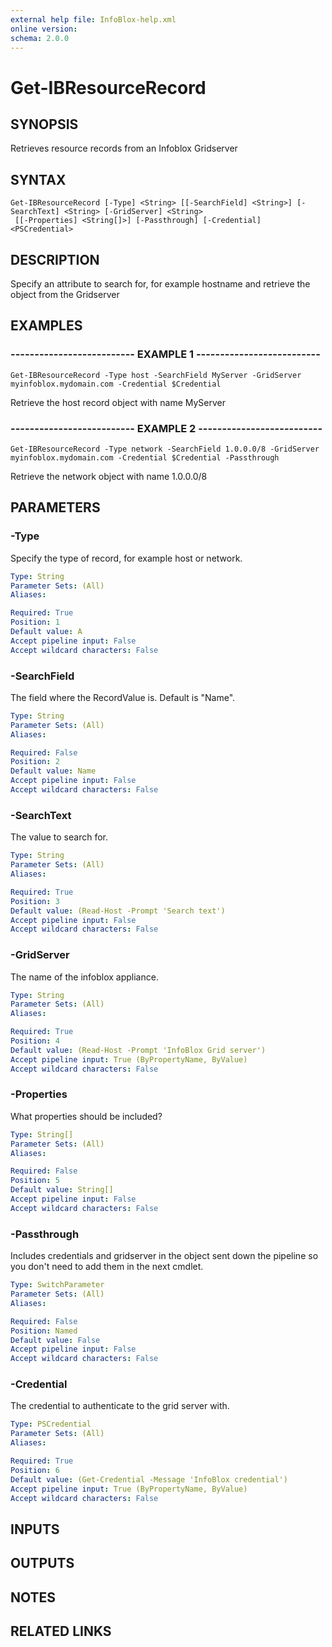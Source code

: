 ```yaml
---
external help file: InfoBlox-help.xml
online version: 
schema: 2.0.0
---
```


# Get-IBResourceRecord
## SYNOPSIS
Retrieves resource records from an Infoblox Gridserver

## SYNTAX

```
Get-IBResourceRecord [-Type] <String> [[-SearchField] <String>] [-SearchText] <String> [-GridServer] <String>
 [[-Properties] <String[]>] [-Passthrough] [-Credential] <PSCredential>
```

## DESCRIPTION
Specify an attribute to search for, for example hostname and retrieve the object from the Gridserver

## EXAMPLES

### -------------------------- EXAMPLE 1 --------------------------
```
Get-IBResourceRecord -Type host -SearchField MyServer -GridServer myinfoblox.mydomain.com -Credential $Credential
```

Retrieve the host record object with name MyServer

### -------------------------- EXAMPLE 2 --------------------------
```
Get-IBResourceRecord -Type network -SearchField 1.0.0.0/8 -GridServer myinfoblox.mydomain.com -Credential $Credential -Passthrough
```

Retrieve the network object with name 1.0.0.0/8

## PARAMETERS

### -Type
Specify the type of record, for example host or network.

```yaml
Type: String
Parameter Sets: (All)
Aliases: 

Required: True
Position: 1
Default value: A
Accept pipeline input: False
Accept wildcard characters: False
```

### -SearchField
The field where the RecordValue is.
Default is "Name".

```yaml
Type: String
Parameter Sets: (All)
Aliases: 

Required: False
Position: 2
Default value: Name
Accept pipeline input: False
Accept wildcard characters: False
```

### -SearchText
The value to search for.

```yaml
Type: String
Parameter Sets: (All)
Aliases: 

Required: True
Position: 3
Default value: (Read-Host -Prompt 'Search text')
Accept pipeline input: False
Accept wildcard characters: False
```

### -GridServer
The name of the infoblox appliance.

```yaml
Type: String
Parameter Sets: (All)
Aliases: 

Required: True
Position: 4
Default value: (Read-Host -Prompt 'InfoBlox Grid server')
Accept pipeline input: True (ByPropertyName, ByValue)
Accept wildcard characters: False
```

### -Properties
What properties should be included?

```yaml
Type: String[]
Parameter Sets: (All)
Aliases: 

Required: False
Position: 5
Default value: String[]
Accept pipeline input: False
Accept wildcard characters: False
```

### -Passthrough
Includes credentials and gridserver in the object sent down the pipeline so you don't need to add them in the next cmdlet.

```yaml
Type: SwitchParameter
Parameter Sets: (All)
Aliases: 

Required: False
Position: Named
Default value: False
Accept pipeline input: False
Accept wildcard characters: False
```

### -Credential
The credential to authenticate to the grid server with.

```yaml
Type: PSCredential
Parameter Sets: (All)
Aliases: 

Required: True
Position: 6
Default value: (Get-Credential -Message 'InfoBlox credential')
Accept pipeline input: True (ByPropertyName, ByValue)
Accept wildcard characters: False
```

## INPUTS

## OUTPUTS

## NOTES

## RELATED LINKS


